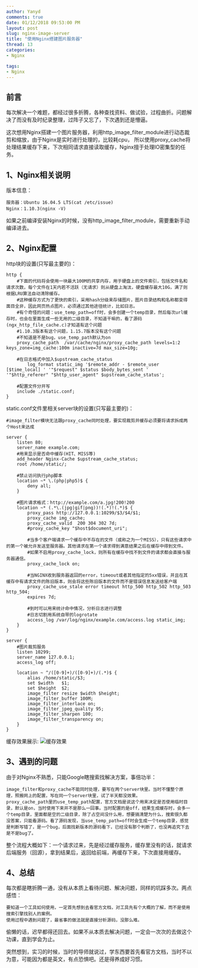 ```yaml
---
author: Yanyd
comments: true
date: 01/12/2018 09:53:00 PM 
layout: post
slug: nginx-image-server
title: "使用Nginx搭建图片服务器"
thread: 13
categories: 
- Nginx

tags:
- Nginx
---
```


## 前言

每次解决一个难题，都经过很多折腾，各种查找资料、做试验，过程曲折。问题解决了而没有及时纪录整理，过阵子又忘了，下次遇到还是懵逼。

这次想用Nginx搭建一个图片服务器，利用http_image_filter_module进行动态裁剪和缩放，由于Nginx是实时进行处理的，比较耗cpu，
所以使用proxy_cache将处理结果缓存下来，下次相同请求直接读取缓存，Nginx擅于处理IO密集型的任务。

## 1、Nginx相关说明

版本信息：
	
	服务器：Ubuntu 16.04.5 LTS(cat /etc/issue)
	Nginx：1.10.3(nginx -V)

如果之前编译安装Nginx的时候，没有http_image_filter_module，需要重新手动编译进去。

## 2、Nginx配置

http块的设置(只写最主要的)：
	
	http {
		#下面的代码将会使用一块最大100M的共享内存，用于硬盘上的文件索引，包括文件名和请求次数，每个文件在1天内若不活跃（无请求）则从硬盘上淘汰，硬盘缓存最大10G，满了则根据LRU算法自动清除缓存。
		#这种缓存方式为了更快的索引，采用hash分级来存储图片，图片目录结构和名称都变得面目全非，因此网页热点图片，必须通过其他途径统计，比如日志。
		#有个奇怪的问题：use_temp_path=off时，会多创建一个temp目录，然后每次url缓存时，也会在里面生成一些无用的二级目录，不知道干嘛的，看了源码(ngx_http_file_cache.c)才知道有这个问题
		#1.10.3版本有这个问题，1.15.7版本没有这个问题
		#不知道是不是bug，use_temp_path默认为on
		proxy_cache_path  /var/cache/nginx/proxy_cache_path levels=1:2 keys_zone=img_cache:100m inactive=7d max_size=10g;
		
		#在日志格式中加入$upstream_cache_status
    		log_format static_img '$remote_addr - $remote_user [$time_local] ' '"$request" $status $body_bytes_sent ' '"$http_referer" "$http_user_agent" $upstream_cache_status';
		
		#配置文件分开写
		include ./static.conf;
	}

static.conf文件里相关server块的设置(只写最主要的)：
	
	#image_filter模块无法跟proxy_cache同时处理，要实现裁剪并缓存必须要将请求拆成两个Host来达成

	server {
	    listen 80;
	    server_name example.com;
	    #用来显示是否命中缓存(HIT、MISS等)
	    add_header Nginx-Cache $upstream_cache_status;
	    root /home/static/;

	    #禁止访问执行php脚本
	    location ~* \.(php|php5)$ {
	        deny all;
	    }
	    
	    #图片请求格式：http://example.com/a.jpg!200!200
	    location ~* (.*\.(jpg|gif|png))!(.*)!(.*)$ {
	        proxy_pass http://127.0.0.1:10299/$3/$4/$1;
	        proxy_cache img_cache;
	        proxy_cache_valid  200 304 302 7d;
	        #proxy_cache_key "$host$document_uri";
	
	        #当多个客户端请求一个缓存中不存在的文件（或称之为一个MISS），只有这些请求中的第一个被允许发送至服务器。其他请求在第一个请求得到满意结果之后在缓存中得到文件。
	        #如果不启用proxy_cache_lock，则所有在缓存中找不到文件的请求都会直接与服务器通信。
	        proxy_cache_lock on;
	
	        #当NGINX收到服务器返回的error，timeout或者其他指定的5xx错误，并且在其缓存中有请求文件的陈旧版本，则会将这些陈旧版本的文件而不是错误信息发送给客户端
	        proxy_cache_use_stale error timeout http_500 http_502 http_503 http_504;
	        expires 7d;
	
	        #到时可以用来统计命中情况，分析日志进行调整
	        #日志切割用系统自带的logrotate
	        access_log /var/log/nginx/example.com/access.log static_img;
	  	}
	}

	server {
	    #图片裁剪服务
	    listen 10299;
	    server_name 127.0.0.1;
	    access_log off;
	
	    location ~ ^/([0-9]+)/([0-9]+)/(.*)$ {
	        alias /home/static/$3;
	        set $width   $1;
	        set $height  $2;
	        image_filter resize $width $height;
	        image_filter_buffer 100M;
	        image_filter_interlace on;
	        image_filter_jpeg_quality 95;
	        image_filter_sharpen 100;
	        image_filter_transparency on;
	    }
	}

缓存效果展示:
![缓存效果](https://ws3.sinaimg.cn/large/005BYqpgly1fxro9ro3mbj30mg0ain2l.jpg)

## 3、遇到的问题

由于对Nginx不熟悉，只能Google瞎搜索找解决方案，事倍功半：
	
	image_filter和proxy_cache不能同时处理，要写在两个server块里。当时不懂整个原理，照搬网上的配置，写在同一个server块里，试了半天都没效果。
	proxy_cache_path里的use_temp_path配置，官方文档是说这个用来决定是否使用临时目录，默认是on，当时使用下来并不是那么一回事。当时配置的是off，结果生成缓存时，会多一个temp目录，里面都是空的二级目录，除了占空间没什么用，想要搞清楚为什么，搜索很久都没答案，只能看源码。看了源码发现，当use_temp_path=off时会生成一个temp目录，感觉是判断写错了，是一个bug，后面找新版本的源码看下，已经没有那个判断了，也没再追究下去是不是bug了。

整个流程大概如下：一个请求过来，先是经过缓存服务，缓存里没有的话，就请求后端服务（回源），拿到结果后，返回给前端，再缓存下来，下次直接用缓存。

## 4、总结

每次都是瞎折腾一通，没有从本质上看待问题、解决问题，同样的坑踩多次。两点感悟：
	
	要知道一个工具如何使用，一定首先想到去看官方文档，对工具先有个大概的了解，而不是使用搜索引擎找别人的案例。
	使用过程中遇到问题了，最省事的做法就是直接分析源码，没那么难。

偷懒的话，迟早都得还回去。如果不从本质去解决问题，一定会一次次的去做这个功课，直到学会为止。

突然想到，实习的时候，当时的导师就说过，学东西要首先看官方文档，当时不以为意，可能因为都是英文，有点恐惧吧。还是得养成好习惯。